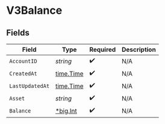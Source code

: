 # V3Balance


## Fields

| Field                                       | Type                                        | Required                                    | Description                                 |
| ------------------------------------------- | ------------------------------------------- | ------------------------------------------- | ------------------------------------------- |
| `AccountID`                                 | *string*                                    | :heavy_check_mark:                          | N/A                                         |
| `CreatedAt`                                 | [time.Time](https://pkg.go.dev/time#Time)   | :heavy_check_mark:                          | N/A                                         |
| `LastUpdatedAt`                             | [time.Time](https://pkg.go.dev/time#Time)   | :heavy_check_mark:                          | N/A                                         |
| `Asset`                                     | *string*                                    | :heavy_check_mark:                          | N/A                                         |
| `Balance`                                   | [*big.Int](https://pkg.go.dev/math/big#Int) | :heavy_check_mark:                          | N/A                                         |
